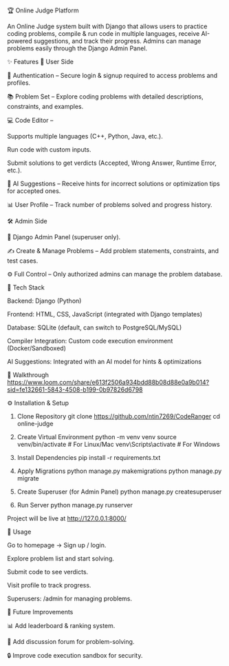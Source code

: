🏆 Online Judge Platform

An Online Judge system built with Django that allows users to practice coding problems, compile & run code in multiple languages, receive AI-powered suggestions, and track their progress. Admins can manage problems easily through the Django Admin Panel.

✨ Features
👤 User Side

🔐 Authentication – Secure login & signup required to access problems and profiles.

📚 Problem Set – Explore coding problems with detailed descriptions, constraints, and examples.

💻 Code Editor –

Supports multiple languages (C++, Python, Java, etc.).

Run code with custom inputs.

Submit solutions to get verdicts (Accepted, Wrong Answer, Runtime Error, etc.).

🤖 AI Suggestions – Receive hints for incorrect solutions or optimization tips for accepted ones.

📊 User Profile – Track number of problems solved and progress history.

🛠️ Admin Side


🔑 Django Admin Panel (superuser only).

✍️ Create & Manage Problems – Add problem statements, constraints, and test cases.

⚙️ Full Control – Only authorized admins can manage the problem database.

🚀 Tech Stack

Backend: Django (Python)

Frontend: HTML, CSS, JavaScript (integrated with Django templates)

Database: SQLite (default, can switch to PostgreSQL/MySQL)

Compiler Integration: Custom code execution environment (Docker/Sandboxed)

AI Suggestions: Integrated with an AI model for hints & optimizations

📸 Walkthrough
https://www.loom.com/share/e613f2506a934bdd88b08d88e0a9b014?sid=fe132661-5843-4508-b199-0b97826d6798

⚙️ Installation & Setup
1. Clone Repository
git clone https://github.com/ntin7269/CodeRanger
cd online-judge

3. Create Virtual Environment
python -m venv venv
source venv/bin/activate    # For Linux/Mac
venv\Scripts\activate       # For Windows

4. Install Dependencies
pip install -r requirements.txt

5. Apply Migrations
python manage.py makemigrations
python manage.py migrate

6. Create Superuser (for Admin Panel)
python manage.py createsuperuser

7. Run Server
python manage.py runserver


Project will be live at http://127.0.0.1:8000/

🔑 Usage

Go to homepage → Sign up / login.

Explore problem list and start solving.

Submit code to see verdicts.

Visit profile to track progress.

Superusers: /admin for managing problems.

📌 Future Improvements

📊 Add leaderboard & ranking system.

📂 Add discussion forum for problem-solving.

🔒 Improve code execution sandbox for security.

